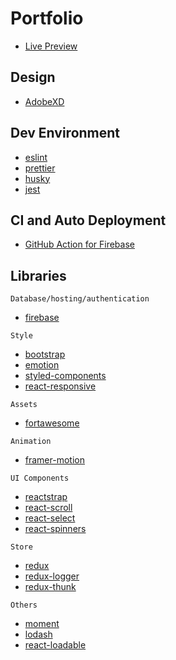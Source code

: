 # Portfolio

- [Live Preview](https://watarumaeda.com/)

## Design

- [AdobeXD](https://xd.adobe.com/view/401be9c1-c436-4050-9c0b-eb224bc30e50-1548)

## Dev Environment

- [eslint](https://github.com/eslint/eslint)
- [prettier](https://github.com/prettier/prettier)
- [husky](https://github.com/typicode/husky)
- [jest](https://github.com/facebook/jest)

## CI and Auto Deployment

- [GitHub Action for Firebase](https://github.com/marketplace/actions/github-action-for-firebase)

## Libraries

`Database/hosting/authentication`

- [firebase](https://firebase.google.com/)

`Style`

- [bootstrap](https://react-bootstrap.github.io/)
- [emotion](https://github.com/emotion-js/emotion)
- [styled-components](https://github.com/styled-components/styled-components)
- [react-responsive](https://github.com/contra/react-responsive)

`Assets`

- [fortawesome](https://github.com/FortAwesome/react-fontawesome)

`Animation`

- [framer-motion](https://github.com/framer/motion)

`UI Components`

- [reactstrap](https://github.com/reactstrap/reactstrap)
- [react-scroll](https://github.com/fisshy/react-scroll)
- [react-select](https://github.com/JedWatson/react-select)
- [react-spinners](https://github.com/davidhu2000/react-spinners)

`Store`

- [redux](https://github.com/reduxjs/redux)
- [redux-logger](https://github.com/LogRocket/redux-logger)
- [redux-thunk](https://github.com/reduxjs/redux-thunk)

`Others`

- [moment](https://github.com/moment/moment)
- [lodash](https://github.com/lodash/lodash)
- [react-loadable](https://github.com/jamiebuilds/react-loadable)
